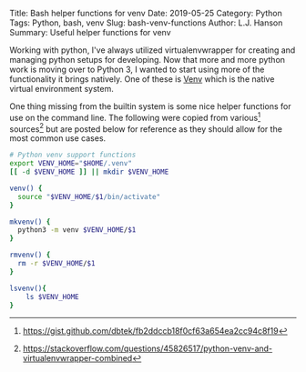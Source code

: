 Title: Bash helper functions for venv
Date: 2019-05-25
Category: Python
Tags: Python, bash, venv
Slug: bash-venv-functions
Author: L.J. Hanson
Summary: Useful helper functions for venv

Working with python, I've always utilized virtualenvwrapper for creating and managing python setups for developing.
Now that more and more python work is moving over to Python 3, I wanted to start using more of the functionality it brings natively.
One of these is [Venv](https://docs.python.org/3/tutorial/venv.html) which is the native virtual environment system.

One thing missing from the builtin system is some nice helper functions for use on the command line.  The following were copied from various[^1] sources[^2] but are posted below for reference as they should allow for the most common use cases.

```bash
# Python venv support functions
export VENV_HOME="$HOME/.venv"
[[ -d $VENV_HOME ]] || mkdir $VENV_HOME

venv() {
  source "$VENV_HOME/$1/bin/activate"
}

mkvenv() {
  python3 -m venv $VENV_HOME/$1
}

rmvenv() {
  rm -r $VENV_HOME/$1
}

lsvenv(){
    ls $VENV_HOME
}
```

[^1]: https://gist.github.com/dbtek/fb2ddccb18f0cf63a654ea2cc94c8f19
[^2]: https://stackoverflow.com/questions/45826517/python-venv-and-virtualenvwrapper-combined
